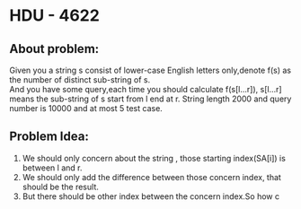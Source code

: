 # HDU - 4622
## About problem:
Given you a string s consist of lower-case English letters only,denote f(s) as the number of distinct sub-string of s.  
And you have some query,each time you should calculate f(s[l...r]), s[l...r] means the sub-string of s start from l end at r.
String length 2000 and query number is 10000 and at most 5 test case.

##  Problem Idea:

 1. We should only concern about the string , those starting index(SA[i]) is between l and r.
 2. We should only add the difference between those concern index, that should be the result.
 3. But there should be other index between the concern index.So how c 

<!--stackedit_data:
eyJoaXN0b3J5IjpbMTMxMDcwMDg2OF19
-->